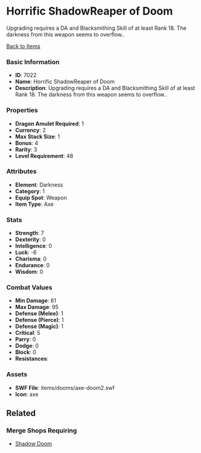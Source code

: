 # Horrific ShadowReaper of Doom

Upgrading requires a DA and Blacksmithing Skill of at least Rank 18. The darkness from this weapon seems to overflow..

[Back to Items](../items.md)

### Basic Information

- **ID**: 7022
- **Name**: Horrific ShadowReaper of Doom
- **Description**: Upgrading requires a DA and Blacksmithing Skill of at least Rank 18. The darkness from this weapon seems to overflow..

### Properties

- **Dragon Amulet Required**: 1
- **Currency**: 2
- **Max Stack Size**: 1
- **Bonus**: 4
- **Rarity**: 3
- **Level Requirement**: 48

### Attributes

- **Element**: Darkness
- **Category**: 1
- **Equip Spot**: Weapon
- **Item Type**: Axe

### Stats

- **Strength**: 7
- **Dexterity**: 0
- **Intelligence**: 0
- **Luck**: -6
- **Charisma**: 0
- **Endurance**: 0
- **Wisdom**: 0

### Combat Values

- **Min Damage**: 61
- **Max Damage**: 95
- **Defense (Melee)**: 1
- **Defense (Pierce)**: 1
- **Defense (Magic)**: 1
- **Critical**: 5
- **Parry**: 0
- **Dodge**: 0
- **Block**: 0
- **Resistances**: 

### Assets

- **SWF File**: items/dooms/axe-doom2.swf
- **Icon**: axe

## Related

### Merge Shops Requiring

- [Shadow Doom](../merge-shops/112-shadow-doom.md)

